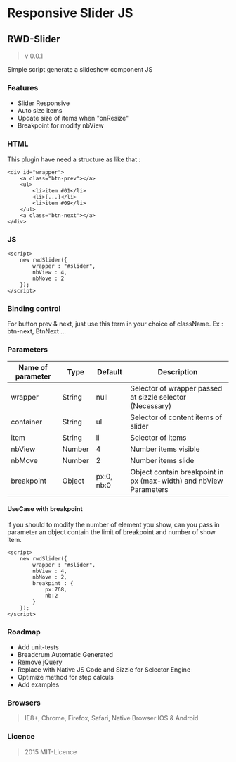 # Responsive Slider JS

## RWD-Slider
> v 0.0.1


Simple script generate a slideshow component JS
 
### Features
+ Slider Responsive
+ Auto size items
+ Update size of items when "onResize"
+ Breakpoint for modify nbView 


### HTML
This plugin have need a structure as like that :
```
<div id="wrapper">
	<a class="btn-prev"></a>
	<ul>
		<li>item #01</li>
		<li>[...]</li>
		<li>item #09</li>
	</ul>
	<a class="btn-next"></a>
</div>
```
### JS 
```
<script>
	new rwdSlider({
		wrapper : "#slider",
		nbView : 4,
        nbMove : 2
	});
</script>
```

### Binding control
For button prev & next, just use this term in your choice of className.
Ex : btn-next, BtnNext ...

### Parameters

| Name of parameter |  Type  | Default 		| Description 							 							  |
|-------------------|--------|--------------|---------------------------------------------------------------------|
| wrapper 			| String | null	   		| Selector of wrapper passed at sizzle selector (Necessary)			  |
| container         | String | ul      		| Selector of content items of slider 								  |
| item   			| String | li 	   		| Selector of items 												  |
| nbView   			| Number | 4 	   		| Number items visible												  |
| nbMove   			| Number | 2 	   		| Number items slide											   	  |
| breakpoint   		| Object |px:0, nb:0    | Object contain breakpoint in px (max-width) and nbView Parameters   |


#### UseCase with breakpoint

if you should to modify the number of element you show, can you pass in parameter an object contain the limit of breakpoint and number of show item.

```
<script>
	new rwdSlider({
		wrapper : "#slider",
		nbView : 4,
        nbMove : 2,
        breakpint : {
        	px:768,
        	nb:2
        }
	});
</script>
```

### Roadmap
+ Add unit-tests
+ Breadcrum Automatic Generated
+ Remove jQuery 
+ Replace with Native JS Code and Sizzle for Selector Engine
+ Optimize method for step calculs
+ Add examples

### Browsers
> IE8+, Chrome, Firefox, Safari, Native Browser IOS & Android

### Licence 
> 2015 MIT-Licence


